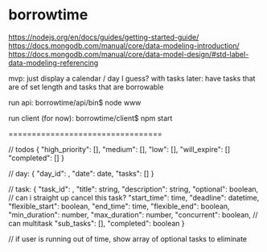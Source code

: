 # borrowtime
https://nodejs.org/en/docs/guides/getting-started-guide/
https://docs.mongodb.com/manual/core/data-modeling-introduction/
https://docs.mongodb.com/manual/core/data-model-design/#std-label-data-modeling-referencing

<!-- Todo app that dynamically adjusts subsequent tasks to accommodate unexpected schedule changes. MongoDB, Mongoose, Express, Node, React
Leveraged MongoDB for streamlined updates and a document structure flexible enough to achieve my desired functionality. -->

mvp: just display a calendar / day I guess? with tasks
later: have tasks that are of set length and tasks that are borrowable

run api:
    borrowtime/api/bin$ node www

run client (for now):
    borrowtime/client$ npm start

=================================    

// todos 
{
    "high_priority": [],
    "medium": [],
    "low": [],
    "will_expire": []
    "completed": []
}

// day:
{
    "day_id": <id>,
    "date": date,
    "tasks": []
}

// task:
{
    "task_id": <id>,
    "title": string,
    "description": string,
    "optional": boolean,              // can i straight up cancel this task?
    "start_time": time,
    "deadline": datetime,
    "flexible_start": boolean,
    "end_time": time,
    "flexible_end": boolean,
    "min_duration": number,
    "max_duration": number,
    "concurrent": boolean,            // can multitask
    "sub_tasks": [],
    "completed": boolean
}

// if user is running out of time, show array of optional tasks to eliminate